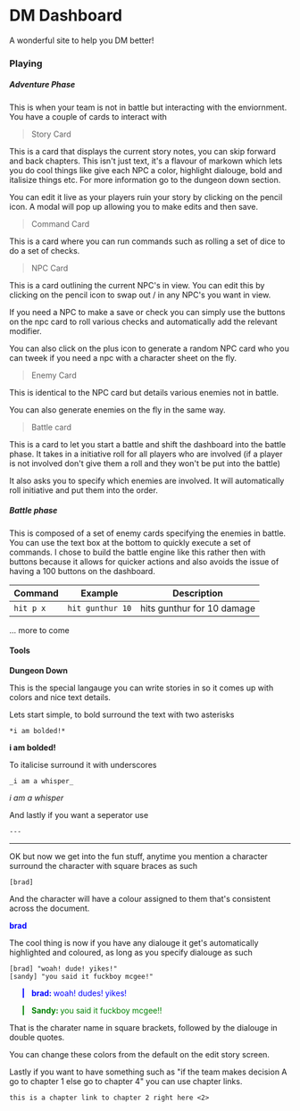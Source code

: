# DM Dashboard

A wonderful site to help you DM better!

### Playing
##### Adventure Phase

This is when your team is not in battle but interacting with the enviornment.
You have a couple of cards to interact with

> Story Card

This is a card that displays the current story notes, you can skip forward and back chapters. This isn't just text, it's a flavour of markown which lets you do cool things like give each NPC a color, highlight dialouge, bold and italisize things etc. For more information go to the dungeon down section.

You can edit it live as your players ruin your story by clicking on the pencil icon. A modal will pop up allowing you to make edits and then save.

> Command Card

This is a card where you can run commands such as rolling a set of dice to do a set of checks.

> NPC Card

This is a card outlining the current NPC's in view. You can edit this by clicking on the pencil icon to swap out / in any NPC's you want in view.

If you need a NPC to make a save or check you can simply use the buttons on the npc card to roll various checks and automatically add the relevant modifier.

You can also click on the plus icon to generate a random NPC card who you can tweek if you need a npc with a character sheet on the fly.

> Enemy Card

This is identical to the NPC card but details various enemies not in battle.

You can also generate enemies on the fly in the same way.

> Battle card

This is a card to let you start a battle and shift the dashboard into the battle phase. It takes in a initiative roll for all players who are involved (if a player is not involved don't give them a roll and they won't be put into the battle)

It also asks you to specify which enemies are involved. It will automatically roll initiative and put them into the order.

##### Battle phase

This is composed of a set of enemy cards specifying the enemies in battle. You can use the text box at the bottom to quickly execute a set of commands.
I chose to build the battle engine like this rather then with buttons because it allows for quicker actions and also avoids the issue of having a 100 buttons on the dashboard.

| Command            | Example               | Description                |
| ------------------ | --------------------- | -------------------------- |
| `hit p x`          | `hit gunthur 10`      | hits gunthur for 10 damage |

... more to come


#### Tools

**Dungeon Down**

This is the special langauge you can write stories in so it comes up with colors and nice text details.

Lets start simple, to bold surround the text with two asterisks

```
*i am bolded!*
```

<b>i am bolded!</b>

To italicise surround it with underscores

```
_i am a whisper_
```

<i>i am a whisper</i>

And lastly if you want a seperator use

```
---
```

<hr>

OK but now we get into the fun stuff, anytime you mention a character surround the character with square braces as such

```
[brad]
```

And the character will have a colour assigned to them that's consistent across the document.

<span style="color:blue"><b>brad</b></span>

The cool thing is now if you have any dialouge it get's automatically highlighted and coloured, as long as you specify dialouge as such

```
[brad] "woah! dude! yikes!"
[sandy] "you said it fuckboy mcgee!"
```

<blockquote style="border-left-color: blue"><span style="color:blue"><b>brad: </b> woah! dudes! yikes!</span></blockquote>
<blockquote style="border-left-color: green"><span style="color: green"><b>Sandy: </b>you said it fuckboy mcgee!!</span></blockquote>

That is the charater name in square brackets, followed by the dialouge in double quotes.

You can change these colors from the default on the edit story screen.

Lastly if you want to have something such as "if the team makes decision A go to chapter 1 else go to chapter 4" you can use chapter links.

```
this is a chapter link to chapter 2 right here <2>
```
